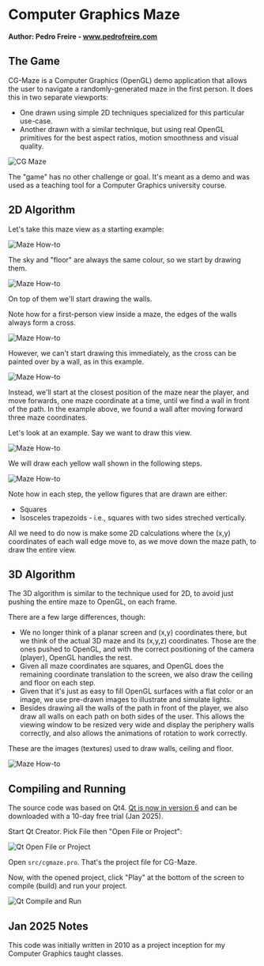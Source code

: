 
# Computer Graphics Maze

**Author: Pedro Freire - www.pedrofreire.com**


## The Game

CG-Maze is a Computer Graphics (OpenGL) demo application that allows the user to navigate a randomly-generated maze in the first person. It does this in two separate viewports:

* One drawn using simple 2D techniques specialized for this particular use-case.
* Another drawn with a similar technique, but using real OpenGL primitives for the best aspect ratios, motion smoothness and visual quality.

![CG Maze](README-CG-Maze.png)

The "game" has no other challenge or goal. It's meant as a demo and was used as a teaching tool for a Computer Graphics university course.


## 2D Algorithm

Let's take this maze view as a starting example:

![Maze How-to](README-howto-1.png)

The sky and "floor" are always the same colour, so we start by drawing them.

![Maze How-to](README-howto-2.png)

On top of them we'll start drawing the walls.

Note how for a first-person view inside a maze, the edges of the walls always form a cross.

![Maze How-to](README-howto-3.png)

However, we can't start drawing this immediately, as the cross can be painted over by a wall, as in this example.

![Maze How-to](README-howto-4.png)

Instead, we'll start at the closest position of the maze near the player, and move forwards, one maze coordinate at a time, until we find a wall in front of the path. In the example above, we found a wall after moving forward three maze coordinates.

Let's look at an example. Say we want to draw this view.

![Maze How-to](README-howto-5.png)

We will draw each yellow wall shown in the following steps.

![Maze How-to](README-howto-6.png)

Note how in each step, the yellow figures that are drawn are either:

* Squares
* Isosceles trapezoids - i.e., squares with two sides streched vertically.

All we need to do now is make some 2D calculations where the (x,y) coordinates of each wall edge move to, as we move down the maze path, to draw the entire view.


## 3D Algorithm

The 3D algorithm is similar to the technique used for 2D, to avoid just pushing the entire maze to OpenGL, on each frame.

There are a few large differences, though:

* We no longer think of a planar screen and (x,y) coordinates there, but we think of the actual 3D maze and its (x,y,z) coordinates. Those are the ones pushed to OpenGL, and with the correct positioning of the camera (player), OpenGL handles the rest.
* Given all maze coordinates are squares, and OpenGL does the remaining coordinate translation to the screen, we also draw the ceiling and floor on each step.
* Given that it's just as easy to fill OpenGL surfaces with a flat color or an image, we use pre-drawn images to illustrate and simulate lights.
* Besides drawing all the walls of the path in front of the player, we also draw all walls on each path on both sides of the user. This allows the viewing window to be resized very wide and display the periphery walls correctly, and also allows the animations of rotation to work correctly.

These are the images (textures) used to draw walls, ceiling and floor.

![Maze How-to](README-howto-7.png)


## Compiling and Running

The source code was based on Qt4. [Qt is now in version 6](https://www.qt.io/product/development-tools) and can be downloaded with a 10-day free trial (Jan 2025).

Start Qt Creator. Pick File then "Open File or Project":

![Qt Open File or Project](README-Qt-1.png)

Open `src/cgmaze.pro`. That's the project file for CG-Maze.

Now, with the opened project, click "Play" at the bottom of the screen to compile (build) and run your project.

![Qt Compile and Run](README-Qt-2.png)



## Jan 2025 Notes

This code was initially written in 2010 as a project inception for my Computer Graphics taught classes.